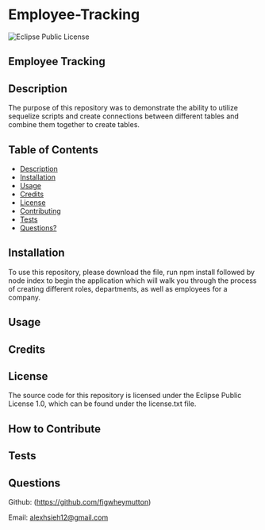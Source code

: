 # Employee-Tracking
 
![Eclipse Public License](https://img.shields.io/badge/License-EPL_1.0-red.svg)
## Employee Tracking 
    
## Description
The purpose of this repository was to demonstrate the ability to utilize sequelize scripts and create connections between different tables and combine them together to create tables. 
        
## Table of Contents
* [Description](#description)
* [Installation](#installation)
* [Usage](#usage)
* [Credits](#credits)
* [License](#license)
* [Contributing](#how-to-contribute)
* [Tests](#tests)
* [Questions?](#questions)
    
## Installation
To use this repository, please download the file, run npm install followed by node index to begin the application which will walk you through the process of creating different roles, departments, as well as employees for a company.
            
## Usage

 
    
## Credits

    
## License
The source code for this repository is licensed under the Eclipse Public License 1.0, which can be found under the license.txt file.
    
## How to Contribute

    
## Tests

    
## Questions 
Github: (https://github.com/figwheymutton)
    
Email: alexhsieh12@gmail.com
